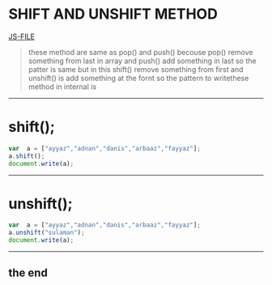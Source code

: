 # SHIFT AND UNSHIFT METHOD
[JS-FILE](/js/39-shift-and-unshift-method.js)

> these method are same as pop() and push() becouse pop() remove something from last in array and push() add something in last so the patter is same but in this shift() remove something from first and unshift() is add something at the fornt so the pattern to writethese method in internal is

---
# shift();

```javascript
var  a = ["ayyaz","adnan","danis","arbaaz","fayyaz"];
a.shift();
document.write(a);
```
---
# unshift();
```javascript
var  a = ["ayyaz","adnan","danis","arbaaz","fayyaz"];
a.unshift("sulaman");
document.write(a);

```
---
## the end
